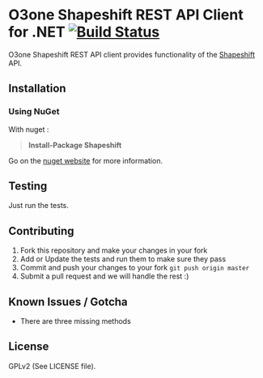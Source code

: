# O3one Shapeshift REST API Client for .NET [![Build Status](https://travis-ci.org/O3one/o3one-shapeshift-client.svg?branch=master)](https://travis-ci.org/O3one/o3one-shapeshift-client)

 O3one Shapeshift REST API client provides functionality of the [Shapeshift](https://shapeshift.io/) API.

Installation
----------------------------------------------

### Using NuGet

With nuget :
> **Install-Package Shapeshift** 

Go on the [nuget website](https://www.nuget.org/packages/Shapeshift/) for more information.


Testing
----------------------------------------------

Just run the tests.

Contributing
----------------------------------------------
1. Fork this repository and make your changes in your fork
2. Add or Update the tests and run them to make sure they pass
3. Commit and push your changes to your fork `git push origin master`
4. Submit a pull request and we will handle the rest :)

Known Issues / Gotcha
----------------------------------------------
- There are three missing methods
 

License
----------------------------------------------
GPLv2 (See LICENSE file).
